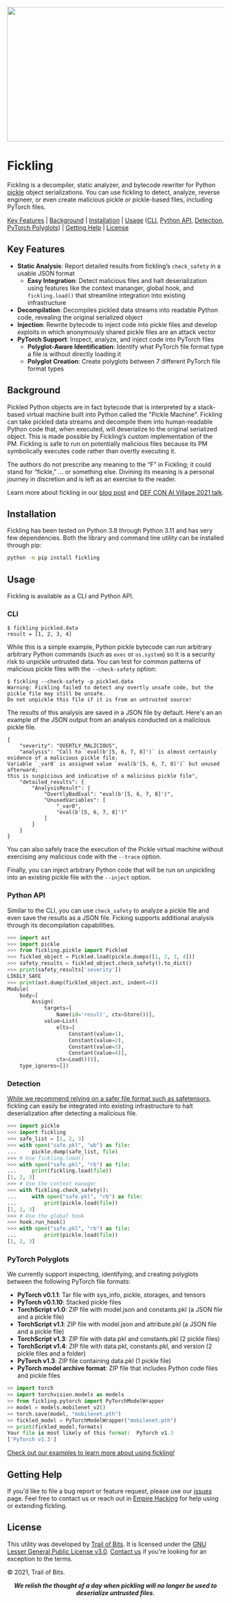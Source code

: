 <p align="center">
<img src="https://github.com/trailofbits/fickling/blob/sh/readme/fickling_image.png" width="600" height="312">
</p>

# Fickling

Fickling is a decompiler, static analyzer, and bytecode rewriter for Python
[pickle](https://docs.python.org/3/library/pickle.html) object serializations.
You can use fickling to detect, analyze, reverse engineer, or even create
malicious pickle or pickle-based files, including PyTorch files.

[Key Features]() | [Background]() | [Installation]() | [Usage]()
([CLI](), [Python API](), [Detection](), [PyTorch Polyglots]()) | [Getting Help]() | [License]()

## Key Features

* **Static Analysis**: Report detailed results from fickling’s `check_safety` in a usable JSON format
  * **Easy Integration**: Detect malicious files and halt deserialization using
features like the context mananger, global hook, and `fickling.load()` that
streamline integration into existing infrastructure
* **Decompilation**: Decompiles pickled data streams into readable Python code,
revealing the original serialized object
* **Injection**: Rewrite bytecode to inject code into pickle files and develop exploits
in which anonymously shared pickle files are an attack vector
* **PyTorch Support**: Inspect, analyze, and inject code into PyTorch files
  * **Polyglot-Aware Identification**: Identify what PyTorch file format type a file is
without directly loading it
  * **Polyglot Creation**: Create polyglots between 7 different PyTorch file format types

## Background

Pickled Python objects are in fact bytecode that is interpreted by a stack-based
virtual machine built into Python called the "Pickle Machine". Fickling can take
pickled data streams and decompile them into human-readable Python code that,
when executed, will deserialize to the original serialized object. This is made
possible by Fickling’s custom implementation of the PM. Fickling is safe to run
on potentially malicious files because its PM symbolically executes code rather
than overtly executing it.

The authors do not prescribe any meaning to the “F” in Fickling; it could stand
for “fickle,” … or something else. Divining its meaning is a personal journey
in discretion and is left as an exercise to the reader.

Learn more about fickling in our
[blog post](https://blog.trailofbits.com/2021/03/15/never-a-dill-moment-exploiting-machine-learning-pickle-files/)
and [DEF CON AI Village 2021 talk](https://www.youtube.com/watch?v=bZ0m_H_dEJI).

## Installation

Fickling has been tested on Python 3.8 through Python 3.11 and has very few dependencies.
Both the library and command line utility can be installed through pip:

```bash
python -m pip install fickling
```

## Usage

Fickling is available as a CLI and Python API. 

### CLI

```console
$ fickling pickled.data
result = [1, 2, 3, 4]
```

While this is a simple example, Python pickle bytecode can run arbitrary
arbitrary Python commands (such as `exec` or `os.system`) so it is a security
risk to unpickle untrusted data. You can test for common patterns of
malicious pickle files with the `--check-safety` option:

```console
$ fickling --check-safety -p pickled.data
Warning: Fickling failed to detect any overtly unsafe code, but the pickle file may still be unsafe.
Do not unpickle this file if it is from an untrusted source!
```

The results of this analysis are saved in a JSON file by default.
Here's an an example of the JSON output from an analysis conducted on a malicious pickle file.

```console
{
    "severity": "OVERTLY_MALICIOUS",
    "analysis": "Call to `eval(b'[5, 6, 7, 8]')` is almost certainly evidence of a malicious pickle file.
Variable `_var0` is assigned value `eval(b'[5, 6, 7, 8]')` but unused afterward;
this is suspicious and indicative of a malicious pickle file",
    "detailed_results": {
        "AnalysisResult": {
            "OvertlyBadEval": "eval(b'[5, 6, 7, 8]')",
            "UnusedVariables": [
                "_var0",
                "eval(b'[5, 6, 7, 8]')"
            ]
        }
    }
}
```

You can also safely trace the execution of the Pickle virtual machine without
exercising any malicious code with the `--trace` option.

Finally, you can inject arbitrary Python code that will be run on unpickling
into an existing pickle file with the `--inject` option.

### Python API

Similar to the CLI, you can use `check_safety` to analyze a pickle file
and even save the results as a JSON file. Ficking supports additional
analysis through its decompilation capabilities.

```python
>>> import ast
>>> import pickle
>>> from fickling.pickle import Pickled
>>> fickled_object = Pickled.load(pickle.dumps([1, 2, 3, 4]))
>>> safety_results = fickled_object.check_safety().to_dict()
>>> print(safety_results['severity'])
LIKELY_SAFE
>>> print(ast.dump(fickled_object.ast, indent=4))
Module(
    body=[
        Assign(
            targets=[
                Name(id='result', ctx=Store())],
            value=List(
                elts=[
                    Constant(value=1),
                    Constant(value=2),
                    Constant(value=3),
                    Constant(value=4)],
                ctx=Load()))],
    type_ignores=[])
```

### Detection

[While we recommend relying on a safer file format such as safetensors](https://huggingface.co/blog/safetensors-security-audit),
fickling can easily be integrated into existing infrastructure to halt
deserialization after detecting a malicious file.

```python
>>> import pickle
>>> import fickling
>>> safe_list = [1, 2, 3]
>>> with open("safe.pkl", "wb") as file:
...     pickle.dump(safe_list, file)
>>> # Use fickling.load()
>>> with open("safe.pkl", "rb") as file:
...     print(fickling.load(file))
[1, 2, 3]
>>> # Use the context manager
>>> with fickling.check_safety():
...     with open("safe.pkl", "rb") as file:
...         print(pickle.load(file))
[1, 2, 3]
>>> # Use the global hook
>>> hook.run_hook()
>>> with open("safe.pkl", "rb") as file:
...         print(pickle.load(file))
[1, 2, 3]
```

### PyTorch Polyglots

We currently support inspecting, identifying, and creating polyglots between the following PyTorch file formats:
* **PyTorch v0.1.1**: Tar file with sys_info, pickle, storages, and tensors
* **PyTorch v0.1.10**: Stacked pickle files
* **TorchScript v1.0**: ZIP file with model.json and constants.pkl (a JSON file and a pickle file)
* **TorchScript v1.1**: ZIP file with model.json and attribute.pkl (a JSON file and a pickle file)
* **TorchScript v1.3**: ZIP file with data.pkl and constants.pkl (2 pickle files)
* **TorchScript v1.4**: ZIP file with data.pkl, constants.pkl, and version (2 pickle files and a folder)
* **PyTorch v1.3**: ZIP file containing data.pkl (1 pickle file)
* **PyTorch model archive format**: ZIP file that includes Python code files and pickle files

```python
>> import torch
>> import torchvision.models as models
>> from fickling.pytorch import PyTorchModelWrapper
>> model = models.mobilenet_v2()
>> torch.save(model, "mobilenet.pth")
>> fickled_model = PyTorchModelWrapper("mobilenet.pth")
>> print(fickled_model.formats)
Your file is most likely of this format:  PyTorch v1.3
['PyTorch v1.3']
```

[Check out our examples to learn more about using fickling!](https://github.com/trailofbits/fickling/tree/master/example)

## Getting Help

If you'd like to file a bug report or feature request,
please use our [issues](https://github.com/trailofbits/fickling/issues) page.
Feel free to contact us or reach out in
[Empire Hacking](https://slack.empirehacking.nyc/) for help using or extending fickling.

## License

This utility was developed by [Trail of Bits](https://www.trailofbits.com/).
It is licensed under the [GNU Lesser General Public License v3.0](LICENSE).
[Contact us](mailto:opensource@trailofbits.com) if you're looking for an
exception to the terms.

© 2021, Trail of Bits.

<p align="center">
<strong><i>We relish the thought of a day when pickling will no longer be
used to deserialize untrusted files.</i></strong>
</p>
